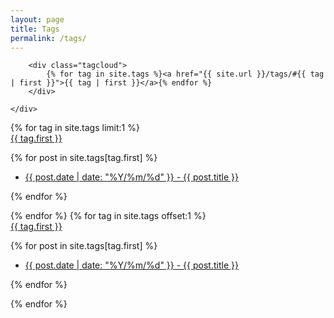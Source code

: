 ```yaml
---
layout: page
title: Tags
permalink: /tags/
---
```


<div class="panel">
	<div class="panel-content">

		<div class="tagcloud">
			{% for tag in site.tags %}<a href="{{ site.url }}/tags/#{{ tag | first }}">{{ tag | first }}</a>{% endfor %}
		</div>

	</div>
<!-- END .panel -->
</div>

<div class="breaking-line"></div>

<div class="accordion">
	{% for tag in site.tags limit:1 %}
	<div class="accordion-tab active">
		<a href="{{ tag.first }}" id="{{ tag.first }}">{{ tag.first }}</a>
		<div class="accordion-block">
			<p>
				{% for post in site.tags[tag.first] %}
				<ul class="fa-ul">
					<li><i class="fa-li fa fa-angle-double-right"></i><a href="{{ post.url | prepend: site.url }}">{{ post.date | date: "%Y/%m/%d" }} - {{ post.title }}</a></li>
				</ul>
				{% endfor %}
			</p>
		</div>
	</div>
	{% endfor %}
	{% for tag in site.tags offset:1 %}
	<div class="accordion-tab">
		<a href="{{ tag.first }}" id="{{ tag.first }}">{{ tag.first }}</a>
		<div class="accordion-block">
			<p>
				{% for post in site.tags[tag.first] %}
				<ul class="fa-ul">
					<li><i class="fa-li fa fa-angle-double-right"></i><a href="{{ post.url | prepend: site.url }}">{{ post.date | date: "%Y/%m/%d" }} - {{ post.title }}</a></li>
				</ul>
				{% endfor %}
			</p>
		</div>
	</div>
	{% endfor %}
</div>